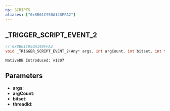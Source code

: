 ```yaml
---
ns: SCRIPTS
aliases: ["0x8B61C950A148FFA2"]
---
```

## _TRIGGER_SCRIPT_EVENT_2

```c
// 0x8B61C950A148FFA2
void _TRIGGER_SCRIPT_EVENT_2(Any* args, int argCount, int bitset, int threadId);
```

```
NativeDB Introduced: v1207
```

## Parameters
* **args**:
* **argCount**:
* **bitset**:
* **threadId**:
